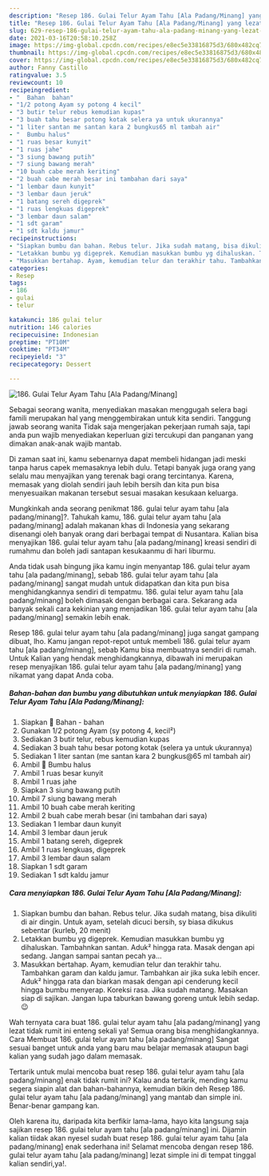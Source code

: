 ```yaml
---
description: "Resep 186. Gulai Telur Ayam Tahu [Ala Padang/Minang] yang lezat Untuk Jualan"
title: "Resep 186. Gulai Telur Ayam Tahu [Ala Padang/Minang] yang lezat Untuk Jualan"
slug: 629-resep-186-gulai-telur-ayam-tahu-ala-padang-minang-yang-lezat-untuk-jualan
date: 2021-03-16T20:58:10.258Z
image: https://img-global.cpcdn.com/recipes/e8ec5e33816875d3/680x482cq70/186-gulai-telur-ayam-tahu-ala-padangminang-foto-resep-utama.jpg
thumbnail: https://img-global.cpcdn.com/recipes/e8ec5e33816875d3/680x482cq70/186-gulai-telur-ayam-tahu-ala-padangminang-foto-resep-utama.jpg
cover: https://img-global.cpcdn.com/recipes/e8ec5e33816875d3/680x482cq70/186-gulai-telur-ayam-tahu-ala-padangminang-foto-resep-utama.jpg
author: Fanny Castillo
ratingvalue: 3.5
reviewcount: 10
recipeingredient:
- "  Bahan  bahan"
- "1/2 potong Ayam sy potong 4 kecil"
- "3 butir telur rebus kemudian kupas"
- "3 buah tahu besar potong kotak selera ya untuk ukurannya"
- "1 liter santan me santan kara 2 bungkus65 ml tambah air"
- "  Bumbu halus"
- "1 ruas besar kunyit"
- "1 ruas jahe"
- "3 siung bawang putih"
- "7 siung bawang merah"
- "10 buah cabe merah keriting"
- "2 buah cabe merah besar ini tambahan dari saya"
- "1 lembar daun kunyit"
- "3 lembar daun jeruk"
- "1 batang sereh digeprek"
- "1 ruas lengkuas digeprek"
- "3 lembar daun salam"
- "1 sdt garam"
- "1 sdt kaldu jamur"
recipeinstructions:
- "Siapkan bumbu dan bahan. Rebus telur. Jika sudah matang, bisa dikuliti di air dingin. Untuk ayam, setelah dicuci bersih, sy biasa dikukus sebentar (kurleb, 20 menit)"
- "Letakkan bumbu yg digeprek. Kemudian masukkan bumbu yg dihaluskan. Tambahnkan santan. Aduk² hingga rata. Masak dengan api sedang. Jangan sampai santan pecah ya..."
- "Masukkan bertahap. Ayam, kemudian telur dan terakhir tahu. Tambahkan garam dan kaldu jamur. Tambahkan air jika suka lebih encer. Aduk² hingga rata dan biarkan masak dengan api cenderung kecil hingga bumbu menyerap. Koreksi rasa. Jika sudah matang. Masakan siap di sajikan. Jangan lupa taburkan bawang goreng untuk lebih sedap. 😉"
categories:
- Resep
tags:
- 186
- gulai
- telur

katakunci: 186 gulai telur 
nutrition: 146 calories
recipecuisine: Indonesian
preptime: "PT10M"
cooktime: "PT34M"
recipeyield: "3"
recipecategory: Dessert

---
```



![186. Gulai Telur Ayam Tahu [Ala Padang/Minang]](https://img-global.cpcdn.com/recipes/e8ec5e33816875d3/680x482cq70/186-gulai-telur-ayam-tahu-ala-padangminang-foto-resep-utama.jpg)

Sebagai seorang wanita, menyediakan masakan menggugah selera bagi famili merupakan hal yang menggembirakan untuk kita sendiri. Tanggung jawab seorang  wanita Tidak saja mengerjakan pekerjaan rumah saja, tapi anda pun wajib menyediakan keperluan gizi tercukupi dan panganan yang dimakan anak-anak wajib mantab.

Di zaman  saat ini, kamu sebenarnya dapat membeli hidangan jadi meski tanpa harus capek memasaknya lebih dulu. Tetapi banyak juga orang yang selalu mau menyajikan yang terenak bagi orang tercintanya. Karena, memasak yang diolah sendiri jauh lebih bersih dan kita pun bisa menyesuaikan makanan tersebut sesuai masakan kesukaan keluarga. 



Mungkinkah anda seorang penikmat 186. gulai telur ayam tahu [ala padang/minang]?. Tahukah kamu, 186. gulai telur ayam tahu [ala padang/minang] adalah makanan khas di Indonesia yang sekarang disenangi oleh banyak orang dari berbagai tempat di Nusantara. Kalian bisa menyajikan 186. gulai telur ayam tahu [ala padang/minang] kreasi sendiri di rumahmu dan boleh jadi santapan kesukaanmu di hari liburmu.

Anda tidak usah bingung jika kamu ingin menyantap 186. gulai telur ayam tahu [ala padang/minang], sebab 186. gulai telur ayam tahu [ala padang/minang] sangat mudah untuk didapatkan dan kita pun bisa menghidangkannya sendiri di tempatmu. 186. gulai telur ayam tahu [ala padang/minang] boleh dimasak dengan berbagai cara. Sekarang ada banyak sekali cara kekinian yang menjadikan 186. gulai telur ayam tahu [ala padang/minang] semakin lebih enak.

Resep 186. gulai telur ayam tahu [ala padang/minang] juga sangat gampang dibuat, lho. Kamu jangan repot-repot untuk membeli 186. gulai telur ayam tahu [ala padang/minang], sebab Kamu bisa membuatnya sendiri di rumah. Untuk Kalian yang hendak menghidangkannya, dibawah ini merupakan resep menyajikan 186. gulai telur ayam tahu [ala padang/minang] yang nikamat yang dapat Anda coba.

<!--inarticleads1-->

##### Bahan-bahan dan bumbu yang dibutuhkan untuk menyiapkan 186. Gulai Telur Ayam Tahu [Ala Padang/Minang]:

1. Siapkan  🌸 Bahan - bahan
1. Gunakan 1/2 potong Ayam (sy potong 4, kecil²)
1. Sediakan 3 butir telur, rebus kemudian kupas
1. Sediakan 3 buah tahu besar potong kotak (selera ya untuk ukurannya)
1. Sediakan 1 liter santan (me santan kara 2 bungkus@65 ml tambah air)
1. Ambil  🌸 Bumbu halus
1. Ambil 1 ruas besar kunyit
1. Ambil 1 ruas jahe
1. Siapkan 3 siung bawang putih
1. Ambil 7 siung bawang merah
1. Ambil 10 buah cabe merah keriting
1. Ambil 2 buah cabe merah besar (ini tambahan dari saya)
1. Sediakan 1 lembar daun kunyit
1. Ambil 3 lembar daun jeruk
1. Ambil 1 batang sereh, digeprek
1. Ambil 1 ruas lengkuas, digeprek
1. Ambil 3 lembar daun salam
1. Siapkan 1 sdt garam
1. Sediakan 1 sdt kaldu jamur




<!--inarticleads2-->

##### Cara menyiapkan 186. Gulai Telur Ayam Tahu [Ala Padang/Minang]:

1. Siapkan bumbu dan bahan. Rebus telur. Jika sudah matang, bisa dikuliti di air dingin. Untuk ayam, setelah dicuci bersih, sy biasa dikukus sebentar (kurleb, 20 menit)
1. Letakkan bumbu yg digeprek. Kemudian masukkan bumbu yg dihaluskan. Tambahnkan santan. Aduk² hingga rata. Masak dengan api sedang. Jangan sampai santan pecah ya...
1. Masukkan bertahap. Ayam, kemudian telur dan terakhir tahu. Tambahkan garam dan kaldu jamur. Tambahkan air jika suka lebih encer. Aduk² hingga rata dan biarkan masak dengan api cenderung kecil hingga bumbu menyerap. Koreksi rasa. Jika sudah matang. Masakan siap di sajikan. Jangan lupa taburkan bawang goreng untuk lebih sedap. 😉




Wah ternyata cara buat 186. gulai telur ayam tahu [ala padang/minang] yang lezat tidak rumit ini enteng sekali ya! Semua orang bisa menghidangkannya. Cara Membuat 186. gulai telur ayam tahu [ala padang/minang] Sangat sesuai banget untuk anda yang baru mau belajar memasak ataupun bagi kalian yang sudah jago dalam memasak.

Tertarik untuk mulai mencoba buat resep 186. gulai telur ayam tahu [ala padang/minang] enak tidak rumit ini? Kalau anda tertarik, mending kamu segera siapin alat dan bahan-bahannya, kemudian bikin deh Resep 186. gulai telur ayam tahu [ala padang/minang] yang mantab dan simple ini. Benar-benar gampang kan. 

Oleh karena itu, daripada kita berfikir lama-lama, hayo kita langsung saja sajikan resep 186. gulai telur ayam tahu [ala padang/minang] ini. Dijamin kalian tiidak akan nyesel sudah buat resep 186. gulai telur ayam tahu [ala padang/minang] enak sederhana ini! Selamat mencoba dengan resep 186. gulai telur ayam tahu [ala padang/minang] lezat simple ini di tempat tinggal kalian sendiri,ya!.

